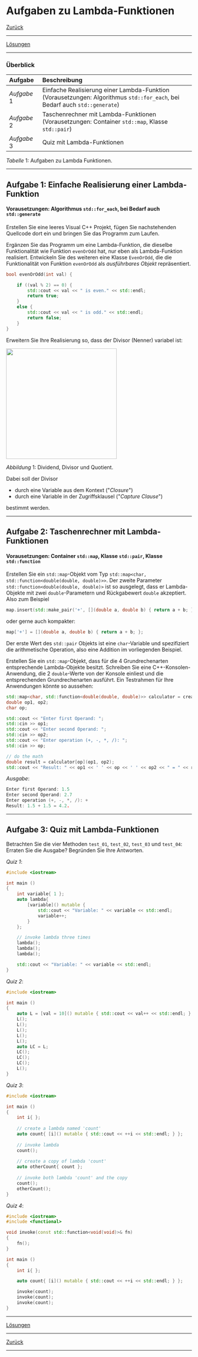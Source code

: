 # Aufgaben zu Lambda-Funktionen

[Zurück](/GeneralSnippets/Exercises/Exercises.md)

---

[Lösungen](Exercises_02_Lambdas.cpp)

---

### Überblick

| Aufgabe | Beschreibung |
| :- | :- |
| *Aufgabe* 1 | Einfache Realisierung einer Lambda-Funktion<br/>(Vorausetzungen: Algorithmus `std::for_each`, bei Bedarf auch `std::generate`) |
| *Aufgabe* 2 | Taschenrechner mit Lambda-Funktionen<br/>(Vorausetzungen: Container `std::map`, Klasse `std::pair`) | 
| *Aufgabe* 3 | Quiz mit Lambda-Funktionen |

*Tabelle* 1: Aufgaben zu Lambda Funktionen.

---

## Aufgabe 1: Einfache Realisierung einer Lambda-Funktion

#### Vorausetzungen: Algorithmus `std::for_each`, bei Bedarf auch `std::generate`

Erstellen Sie eine leeres Visual C++ Projekt,
fügen Sie nachstehenden Quellcode dort ein und bringen Sie das Programm zum Laufen.

Ergänzen Sie das Programm um eine Lambda-Funktion, die dieselbe Funktionalität wie Funktion `evenOrOdd` hat,
nur eben als Lambda-Funktion realisiert. Entwickeln Sie des weiteren eine Klasse `EvenOrOdd`,
die die Funktionalität von Funktion `evenOrOdd` als *ausführbares Objekt* repräsentiert.

```cpp
bool evenOrOdd(int val) {

    if ((val % 2) == 0) {
        std::cout << val << " is even." << std::endl;
        return true;
    }
    else {
        std::cout << val << " is odd." << std::endl;
        return false;
    }
}
```

Erweitern Sie Ihre Realisierung so, dass der Divisor (Nenner) variabel ist:

<img src="cpp_dividend_divisor.svg" width="300">

*Abbildung* 1: Dividend, Divisor und Quotient.

Dabei soll der Divisor

  * durch eine Variable aus dem Kontext ("*Closure*") 
  * durch eine Variable in der Zugriffsklausel ("*Capture Clause*") 

bestimmt werden.

---

## Aufgabe 2: Taschenrechner mit Lambda-Funktionen

#### Vorausetzungen: Container `std::map`, Klasse `std::pair`, Klasse `std::function`

Erstellen Sie ein `std::map`-Objekt vom Typ `std::map<char, std::function<double(double, double)>>`.
Der zweite Parameter `std::function<double(double, double)>` ist so ausgelegt,
dass er Lambda-Objekte mit zwei `double`-Parametern und Rückgabewert `double` akzeptiert.
Also zum Beispiel

```cpp
map.insert(std::make_pair('+', [](double a, double b) { return a + b; }));
```

oder gerne auch kompakter:

```cpp
map['+'] = [](double a, double b) { return a + b; };
```

Der erste Wert des `std::pair` Objekts ist eine `char`-Variable und spezifiziert
die arithmetische Operation, also eine Addition im vorliegenden Beispiel.

Erstellen Sie ein `std::map`-Objekt, dass für die 4 Grundrechenarten
entsprechende Lambda-Objekte besitzt. Schreiben Sie eine C++-Konsolen-Anwendung,
die 2 `double`-Werte von der Konsole einliest und die entsprechenden Grundrechenarten ausführt.
Ein Testrahmen für Ihre Anwendungen könnte so aussehen:

```cpp
std::map<char, std::function<double(double, double)>> calculator = createCalculator();
double op1, op2;
char op;

std::cout << "Enter first Operand: ";
std::cin >> op1;
std::cout << "Enter second Operand: ";
std::cin >> op2;
std::cout << "Enter operation (+, -, *, /): ";
std::cin >> op;

// do the math
double result = calculator[op](op1, op2);
std::cout << "Result: " << op1 << ' ' << op << ' ' << op2 << " = " << result << '.' << std::endl;
```

*Ausgabe*:

```cpp
Enter first Operand: 1.5
Enter second Operand: 2.7
Enter operation (+, -, *, /): +
Result: 1.5 + 1.5 = 4.2.
```

---

## Aufgabe 3: Quiz mit Lambda-Funktionen

Betrachten Sie die vier Methoden `test_01`, `test_02`, `test_03` und `test_04`:
Erraten Sie die Ausgabe? Begründen Sie Ihre Antworten.

*Quiz 1*:

```cpp
#include <iostream>

int main ()
{
    int variable{ 1 };
    auto lambda{
        [variable]() mutable {
            std::cout << "Variable: " << variable << std::endl;
            variable++;
        }
    };

    // invoke lambda three times
    lambda();
    lambda();
    lambda();

    std::cout << "Variable: " << variable << std::endl;
}
```

*Quiz 2*:

```cpp
#include <iostream>

int main ()
{
    auto L = [val = 10]() mutable { std::cout << val++ << std::endl; };
    L();
    L();
    L();
    L();
    L();
    auto LC = L;
    LC();
    LC();
    LC();
    L();
}
```

*Quiz 3*:

```cpp
#include <iostream>

int main ()
{
    int i{ };
    
    // create a lambda named 'count'
    auto count{ [i]() mutable { std::cout << ++i << std::endl; } };
    
    // invoke lambda
    count();
    
    // create a copy of lambda 'count'
    auto otherCount{ count };
    
    // invoke both lambda 'count' and the copy
    count();
    otherCount();
}
```

*Quiz 4*:

```cpp
#include <iostream>
#include <functional>

void invoke(const std::function<void(void)>& fn)
{
    fn();
}

int main ()
{
    int i{ };

    auto count{ [i]() mutable { std::cout << ++i << std::endl; } };

    invoke(count);
    invoke(count);
    invoke(count);
}
```

---

[Lösungen](Exercises_02_Lambdas.cpp)

---

[Zurück](/GeneralSnippets/Exercises/Exercises.md)

---
